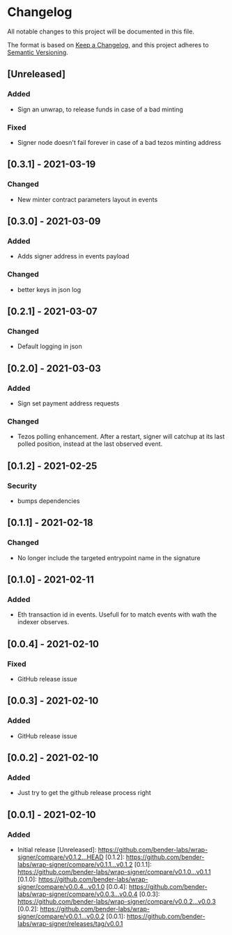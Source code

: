# Changelog

All notable changes to this project will be documented in this file.

The format is based on [Keep a Changelog](https://keepachangelog.com/en/1.0.0/),
and this project adheres to [Semantic Versioning](https://semver.org/spec/v2.0.0.html).

## [Unreleased]
### Added
* Sign an unwrap, to release funds in case of a bad minting

### Fixed
* Signer node doesn't fail forever in case of a bad tezos minting address

## [0.3.1] - 2021-03-19
### Changed
* New minter contract parameters layout in events

## [0.3.0] - 2021-03-09
### Added
* Adds signer address in events payload

### Changed
* better keys in json log

## [0.2.1] - 2021-03-07

### Changed
* Default logging in json

## [0.2.0] - 2021-03-03

### Added
* Sign set payment address requests

### Changed
* Tezos polling enhancement. After a restart, signer will catchup at its last polled position, instead at the last observed event. 

###

## [0.1.2] - 2021-02-25

### Security
* bumps dependencies

## [0.1.1] - 2021-02-18

### Changed
- No longer include the targeted entrypoint name in the signature

## [0.1.0] - 2021-02-11

### Added
- Eth transaction id in events. Usefull for to match events with wath the indexer observes.

## [0.0.4] - 2021-02-10

### Fixed
- GitHub release issue

## [0.0.3] - 2021-02-10

### Added
- GitHub release issue

## [0.0.2] - 2021-02-10

### Added
- Just try to get the github release process right

## [0.0.1] - 2021-02-10

### Added
- Initial release
[Unreleased]: https://github.com/bender-labs/wrap-signer/compare/v0.1.2...HEAD
[0.1.2]: https://github.com/bender-labs/wrap-signer/compare/v0.1.1...v0.1.2
[0.1.1]: https://github.com/bender-labs/wrap-signer/compare/v0.1.0...v0.1.1
[0.1.0]: https://github.com/bender-labs/wrap-signer/compare/v0.0.4...v0.1.0
[0.0.4]: https://github.com/bender-labs/wrap-signer/compare/v0.0.3...v0.0.4
[0.0.3]: https://github.com/bender-labs/wrap-signer/compare/v0.0.2...v0.0.3
[0.0.2]: https://github.com/bender-labs/wrap-signer/compare/v0.0.1...v0.0.2
[0.0.1]: https://github.com/bender-labs/wrap-signer/releases/tag/v0.0.1
